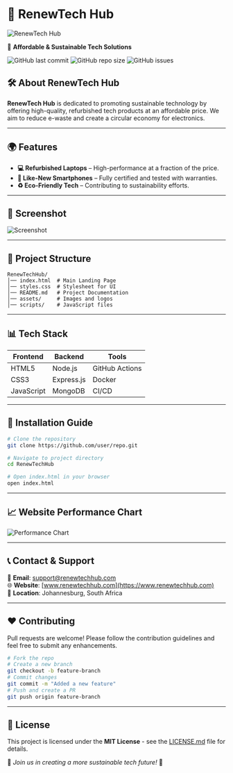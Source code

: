 # 🌱 RenewTech Hub

![RenewTech Hub](https://via.placeholder.com/1200x400?text=RenewTech+Hub+Banner)

🚀 **Affordable & Sustainable Tech Solutions**

![GitHub last commit](https://img.shields.io/github/last-commit/user/repo) ![GitHub repo size](https://img.shields.io/github/repo-size/user/repo) ![GitHub issues](https://img.shields.io/github/issues/user/repo)

## 🛠 About RenewTech Hub

**RenewTech Hub** is dedicated to promoting sustainable technology by offering high-quality, refurbished tech products at an affordable price. We aim to reduce e-waste and create a circular economy for electronics.

---

## 🌍 Features
- **💻 Refurbished Laptops** – High-performance at a fraction of the price.
- **📱 Like-New Smartphones** – Fully certified and tested with warranties.
- **♻️ Eco-Friendly Tech** – Contributing to sustainability efforts.

---

## 📸 Screenshot

![Screenshot](https://via.placeholder.com/800x400?text=Website+Screenshot)

---

## 📂 Project Structure
```
RenewTechHub/
│── index.html  # Main Landing Page
│── styles.css  # Stylesheet for UI
│── README.md   # Project Documentation
│── assets/     # Images and logos
│── scripts/    # JavaScript files
```

---

## 📊 Tech Stack

| Frontend      | Backend      | Tools          |
|--------------|------------|--------------|
| HTML5        | Node.js    | GitHub Actions |
| CSS3         | Express.js | Docker        |
| JavaScript   | MongoDB    | CI/CD         |

---

## 🚀 Installation Guide

```bash
# Clone the repository
git clone https://github.com/user/repo.git

# Navigate to project directory
cd RenewTechHub

# Open index.html in your browser
open index.html
```

---

## 📈 Website Performance Chart

![Performance Chart](https://via.placeholder.com/600x300?text=Performance+Graph)

---

## 📞 Contact & Support
💌 **Email**: [support@renewtechhub.com](mailto:support@renewtechhub.com)  
🌐 **Website**: [www.renewtechhub.com](https://www.renewtechhub.com)  
📍 **Location**: Johannesburg, South Africa  

---

## ❤️ Contributing
Pull requests are welcome! Please follow the contribution guidelines and feel free to submit any enhancements.

```bash
# Fork the repo
# Create a new branch
git checkout -b feature-branch
# Commit changes
git commit -m "Added a new feature"
# Push and create a PR
git push origin feature-branch
```

---

## 📜 License
This project is licensed under the **MIT License** - see the [LICENSE.md](LICENSE.md) file for details.

🎉 *Join us in creating a more sustainable tech future!* 🚀
